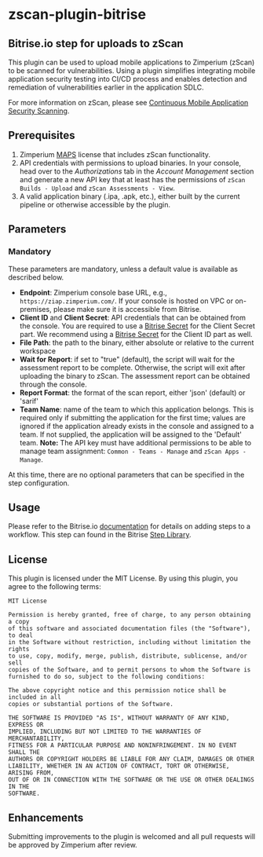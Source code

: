 # zscan-plugin-bitrise

## Bitrise.io step for uploads to zScan

This plugin can be used to upload mobile applications to Zimperium (zScan) to be scanned for vulnerabilities. Using a plugin simplifies integrating mobile application security testing into CI/CD process and enables detection and remediation of vulnerabilities earlier in the application SDLC.

For more information on zScan, please see [Continuous Mobile Application Security Scanning](https://www.zimperium.com/zscan/).

## Prerequisites

1. Zimperium [MAPS](https://www.zimperium.com/mobile-app-protection/) license that includes zScan functionality.
2. API credentials with permissions to upload binaries. In your console, head over to the *Authorizations* tab in the *Account Management* section and generate a new API key that at least has the permissions of `zScan Builds - Upload` and `zScan Assessments - View`.  
3. A valid application binary (.ipa, .apk, etc.), either built by the current pipeline or otherwise accessible by the plugin.

## Parameters

### Mandatory

These parameters are mandatory, unless a default value is available as described below.

- **Endpoint**: Zimperium console base URL, e.g., `https://ziap.zimperium.com/`. If your console is hosted on VPC or on-premises, please make sure it is accessible from Bitrise.
- **Client ID** and **Client Secret**: API credentials that can be obtained from the console. You are required to use a [Bitrise Secret](https://devcenter.bitrise.io/en/builds/secrets.html) for the Client Secret part. We recommend using a [Bitrise Secret](https://devcenter.bitrise.io/en/builds/secrets.html) for the Client ID part as well.
- **File Path**: the path to the binary, either absolute or relative to the current workspace
- **Wait for Report**: if set to "true" (default), the script will wait for the assessment report to be complete. Otherwise, the script will exit after uploading the binary to zScan.  The assessment report can be obtained through the console.
- **Report Format**: the format of the scan report, either 'json' (default) or 'sarif'
- **Team Name**: name of the team to which this application belongs.  This is required only if submitting the application for the first time; values are ignored if the application already exists in the console and assigned to a team.  If not supplied, the application will be assigned to the 'Default' team.  **Note:** The API key must have additional permissions to be able to manage team assignment: `Common - Teams - Manage` and `zScan Apps - Manage`.

At this time, there are no optional parameters that can be specified in the step configuration.

## Usage

Please refer to the Bitrise.io [documentation](https://devcenter.bitrise.io/en/steps-and-workflows/introduction-to-steps/adding-steps-to-a-workflow.html) for details on adding steps to a workflow.  This step can found in the Bitrise [Step Library](https://github.com/bitrise-io/bitrise-steplib).

## License

This plugin is licensed under the MIT License. By using this plugin, you agree to the following terms:

```text
MIT License

Permission is hereby granted, free of charge, to any person obtaining a copy
of this software and associated documentation files (the "Software"), to deal
in the Software without restriction, including without limitation the rights
to use, copy, modify, merge, publish, distribute, sublicense, and/or sell
copies of the Software, and to permit persons to whom the Software is
furnished to do so, subject to the following conditions:

The above copyright notice and this permission notice shall be included in all
copies or substantial portions of the Software.

THE SOFTWARE IS PROVIDED "AS IS", WITHOUT WARRANTY OF ANY KIND, EXPRESS OR
IMPLIED, INCLUDING BUT NOT LIMITED TO THE WARRANTIES OF MERCHANTABILITY,
FITNESS FOR A PARTICULAR PURPOSE AND NONINFRINGEMENT. IN NO EVENT SHALL THE
AUTHORS OR COPYRIGHT HOLDERS BE LIABLE FOR ANY CLAIM, DAMAGES OR OTHER
LIABILITY, WHETHER IN AN ACTION OF CONTRACT, TORT OR OTHERWISE, ARISING FROM,
OUT OF OR IN CONNECTION WITH THE SOFTWARE OR THE USE OR OTHER DEALINGS IN THE
SOFTWARE.
```

## Enhancements

Submitting improvements to the plugin is welcomed and all pull requests will be approved by Zimperium after review.
